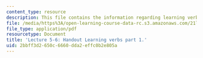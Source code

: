 ```yaml
---
content_type: resource
description: This file contains the information regarding learning verbs, part 1 handout.
file: /media/https%3A/open-learning-course-data-rc.s3.amazonaws.com/21l-705-major-authors-old-english-and-beowulf-spring-2014/2bbff3d2650c6660dda2effc0b2e805a_MIT21L_705S14_Learn_verbs.pdf
file_type: application/pdf
resourcetype: Document
title: 'Lecture 5-6: Handout Learning verbs part 1.'
uid: 2bbff3d2-650c-6660-dda2-effc0b2e805a
---
```

